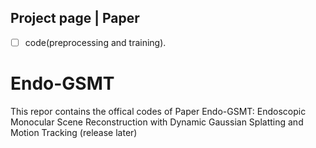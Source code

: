 ## Project page | Paper
- [ ]  code(preprocessing and training).

# Endo-GSMT

This repor contains the offical codes of Paper 
Endo-GSMT: Endoscopic Monocular Scene Reconstruction with Dynamic Gaussian Splatting and Motion Tracking
(release later)
